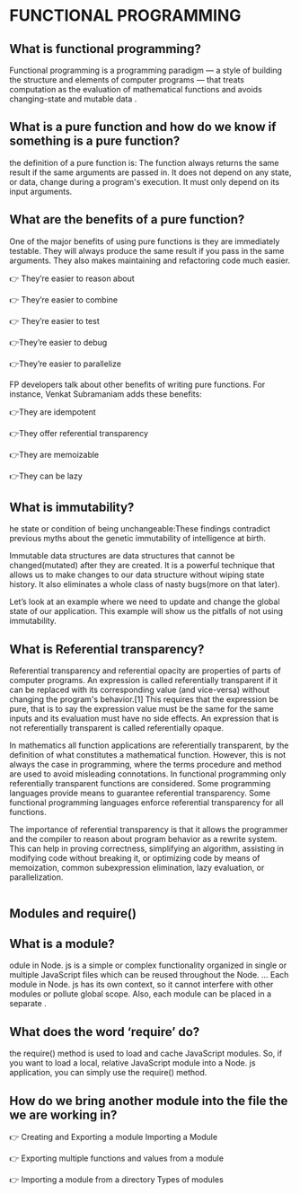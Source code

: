 # FUNCTIONAL PROGRAMMING


## What is functional programming?

Functional programming is a programming paradigm — a style of building the structure and elements of computer programs — that treats computation as the evaluation of mathematical functions and avoids changing-state and mutable data .

## What is a pure function and how do we know if something is a pure function?


the definition of a pure function is: The function always returns the same result if the same arguments are passed in. It does not depend on any state, or data, change during a program's execution. It must only depend on its input arguments.

## What are the benefits of a pure function?


One of the major benefits of using pure functions is they are immediately testable. They will always produce the same result if you pass in the same arguments. They also makes maintaining and refactoring code much easier.

👉 They’re easier to reason about

👉 They’re easier to combine

👉 They’re easier to test

👉They’re easier to debug

👉They’re easier to parallelize

FP developers talk about other benefits of writing pure functions. For instance, Venkat Subramaniam adds these benefits:

👉They are idempotent

👉They offer referential transparency

👉They are memoizable

👉They can be lazy


## What is immutability? 


he state or condition of being unchangeable:These findings contradict previous myths about the genetic immutability of intelligence at birth.

Immutable data structures are data structures that cannot be changed(mutated) after they are created. It is a powerful technique that allows us to make changes to our data structure without wiping state history. It also eliminates a whole class of nasty bugs(more on that later).

Let’s look at an example where we need to update and change the global state of our application. This example will show us the pitfalls of not using immutability. 


## What is Referential transparency?

Referential transparency and referential opacity are properties of parts of computer programs. An expression is called referentially transparent if it can be replaced with its corresponding value (and vice-versa) without changing the program's behavior.[1] This requires that the expression be pure, that is to say the expression value must be the same for the same inputs and its evaluation must have no side effects. An expression that is not referentially transparent is called referentially opaque.

In mathematics all function applications are referentially transparent, by the definition of what constitutes a mathematical function. However, this is not always the case in programming, where the terms procedure and method are used to avoid misleading connotations. In functional programming only referentially transparent functions are considered. Some programming languages provide means to guarantee referential transparency. Some functional programming languages enforce referential transparency for all functions.

The importance of referential transparency is that it allows the programmer and the compiler to reason about program behavior as a rewrite system. This can help in proving correctness, simplifying an algorithm, assisting in modifying code without breaking it, or optimizing code by means of memoization, common subexpression elimination, lazy evaluation, or parallelization.

~~~
~~~

## **Modules and require()**


## What is a module?

odule in Node. js is a simple or complex functionality organized in single or multiple JavaScript files which can be reused throughout the Node. ... Each module in Node. js has its own context, so it cannot interfere with other modules or pollute global scope. Also, each module can be placed in a separate .

## What does the word ‘require’ do?

the require() method is used to load and cache JavaScript modules. So, if you want to load a local, relative JavaScript module into a Node. js application, you can simply use the require() method.

## How do we bring another module into the file the we are working in?


👉 Creating and Exporting a module
Importing a Module

👉 Exporting multiple functions and values from a module

👉 Importing a module from a directory
Types of modules
